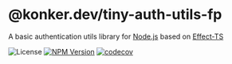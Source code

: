 # @konker.dev/tiny-auth-utils-fp

A basic authentication utils library for [Node.js](https://nodejs.org/) based on [Effect-TS](https://www.effect.website/)

![License](https://img.shields.io/github/license/konkerdotdev/tiny-auth-utils-fp)
[![NPM Version](https://img.shields.io/npm/v/%40konker.dev%2Ftiny-auth-utils-fp)](https://www.npmjs.com/package/@konker.dev/tiny-auth-utils-fp)
[![codecov](https://codecov.io/gh/konker/konker.dev/graph/badge.svg?token=G0CMXHW679&flag=@konker.dev/tiny-auth-utils-fp)](https://codecov.io/gh/konker/konker.dev?flags[0]=@konker.dev/tiny-auth-utils-fp)
